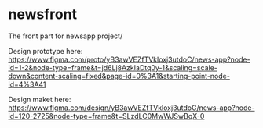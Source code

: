 # newsfront
The front part for newsapp project/

 Design prototype here:
https://www.figma.com/proto/yB3awVEZfTVkloxj3utdoC/news-app?node-id=1-2&node-type=frame&t=jd6Lj8AzkIaDtq0y-1&scaling=scale-down&content-scaling=fixed&page-id=0%3A1&starting-point-node-id=4%3A41

 Design maket here:
https://www.figma.com/design/yB3awVEZfTVkloxj3utdoC/news-app?node-id=120-2725&node-type=frame&t=SLzdLC0MwWJSwBqX-0

